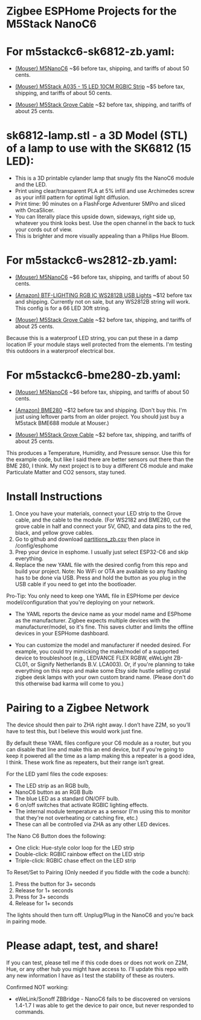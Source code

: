 # Zigbee ESPHome Projects for the M5Stack NanoC6


# For m5stackc6-sk6812-zb.yaml:

* [(Mouser) M5NanoC6](https://www.mouser.com/ProductDetail/M5Stack/C125?qs=jRuttqqUwMQ%2FdHvdW%2FFIaw%3D%3D) ~$6 before tax, shipping, and tariffs of about 50 cents.

* [(Mouser) M5Stack A035 - 15 LED 10CM RGBIC Strip](https://www.mouser.com/ProductDetail/M5Stack/A035?qs=81r%252BiQLm7BR9%252BrYGJ%2Fehhw%3D%3D) ~$5 before tax, shipping, and tariffs of about 50 cents.

* [(Mouser) M5Stack Grove Cable](https://www.mouser.com/ProductDetail/M5Stack/A034-D?qs=81r%252BiQLm7BQIX3ZPS9TpAA%3D%3D)  ~$2 before tax, shipping, and tariffs of about 25 cents.

# sk6812-lamp.stl - a 3D Model (STL) of a lamp to use with the SK6812 (15 LED): 

* This is a 3D printable cylander lamp that snugly fits the NanoC6 module and the LED.
* Print using clear/transparent PLA at 5% infill and use Archimedes screw as your infill pattern for optimal light diffusion.
* Print time: 90 minutes on a FlashForge Adventurer 5MPro and sliced with OrcaSlicer.
* You can literally place this upside down, sideways, right side up, whatever you think looks best. Use the open channel in the back to tuck your cords out of view.
* This is brighter and more visually appealing than a Philips Hue Bloom.


# For m5stackc6-ws2812-zb.yaml:

* [(Mouser) M5NanoC6](https://www.mouser.com/ProductDetail/M5Stack/C125?qs=jRuttqqUwMQ%2FdHvdW%2FFIaw%3D%3D) ~$6 before tax, shipping, and tariffs of about 50 cents.
  
* [(Amazon) BTF-LIGHTING RGB IC WS2812B USB Lights](https://www.amazon.com/dp/B0CCVPLZ1R) ~$12 before tax and shipping. Currently not on sale, but any WS2812B string will work. This config is for a 66 LED 30ft string. 

* [(Mouser) M5Stack Grove Cable](https://www.mouser.com/ProductDetail/M5Stack/A034-D?qs=81r%252BiQLm7BQIX3ZPS9TpAA%3D%3D)  ~$2 before tax, shipping, and tariffs of about 25 cents.

Because this is a waterproof LED string, you can put these in a damp location IF your module stays well protected from the elements. I'm testing this outdoors in a waterproof electrical box.


# For m5stackc6-bme280-zb.yaml:

* [(Mouser) M5NanoC6](https://www.mouser.com/ProductDetail/M5Stack/C125?qs=jRuttqqUwMQ%2FdHvdW%2FFIaw%3D%3D) ~$6 before tax, shipping, and tariffs of about 50 cents.
  
* [(Amazon) BME280](https://www.amazon.com/Pre-Soldered-Atmospheric-Temperature-GY-BME280-3-3-MicroControllers/dp/B0BQFV883T) ~$12 before tax and shipping.
  (Don't buy this. I'm just using leftover parts from an older project. You should just buy a M5stack BME688 module at Mouser.)

* [(Mouser) M5Stack Grove Cable](https://www.mouser.com/ProductDetail/M5Stack/A034-D?qs=81r%252BiQLm7BQIX3ZPS9TpAA%3D%3D)  ~$2 before tax, shipping, and tariffs of about 25 cents.

This produces a Temperature, Humidity, and Pressure sensor. Use this for the example code, but like I said there are better sensors out there than the BME 280, I think.
My next project is to buy a different C6 module and make Particulate Matter and CO2 sensors, stay tuned.
  
# Install Instructions

1. Once you have your materials, connect your LED strip to the Grove cable, and the cable to the module. (For WS2182 and BME280, cut the grove cable in half and connect your 5V, GND, and data pins to the red, black, and yellow grove cables.
2. Go to github and download [partitions_zb.csv](https://github.com/luar123/zigbee_esphome/blob/8ee9eaaabacd722b3689690a91485f35514518ec/partitions_zb.csv)  then place in /config/esphome
3. Prep your device in esphome. I usually just select ESP32-C6 and skip everything.
4. Replace the new YAML file with the desired config from this repo and build your project.
   Note: No WiFi or OTA are available so any flashing has to be done via USB. Press and hold the button as you plug in the USB cable if you need to get into the bootloader.


Pro-Tip: You only need to keep one YAML file in ESPHome per device model/configuration that you're deploying on your network. 

* The YAML reports the device name as your model name and ESPhome as the manufacturer. Zigbee expects multiple devices with the manufacturer/model, so it's fine. This saves clutter and limits the offline devices in your ESPHome dashboard.

* You can customize the model and manufacturer if needed desired. For example, you could try mimicking the make/model of a supported device to troubleshoot (e.g., LEDVANCE FLEX RGBW, eWeLight ZB-CL01, or Signify Netherlands B.V. LCA003). Or, if you're planning to take everything on this repo and make some Etsy side hustle selling crystal zigbee desk lamps with your own custom brand name.    (Please don't do this otherwise bad karma will come to you.)


# Pairing to a Zigbee Network
The device should then pair to ZHA right away. I don’t have Z2M, so you’ll have to test this, but I believe this would work just fine. 

By default these YAML files configure your C6 module as a router, but you can disable that line and make this an end device, but if you're going to keep it powered all the time as a lamp making this a repeater is a good idea, I think. These work fine as repeaters, but their range isn’t great.

For the LED yaml files the code exposes:

* The LED strip as an RGB bulb,
* NanoC6 button as an RGB Bulb
* The blue LED as a standard ON/OFF bulb.
* 6 on/off switches that activate RGBIC lighting effects.
* The internal module temperature as a sensor (I'm using this to monitor that they're not overheating or catching fire, etc.)
* These can all be controlled via ZHA as any other LED devices.

The Nano C6 Button does the following:

* One click: Hue-style color loop for the LED strip
* Double-click: RGBIC rainbow effect on the LED strip
* Triple-click: RGBIC chase effect on the LED strip

To Reset/Set to Pairing (Only needed if you fiddle with the code a bunch):

1. Press the button for 3+ seconds
2. Release for 1+ seconds
3. Press for 3+ seconds
4. Release for 1+ seconds
   
The lights should then turn off. Unplug/Plug in the NanoC6 and you’re back in pairing mode.

# Please adapt, test, and share!
If you can test, please tell me if this code does or does not work on Z2M, Hue, or any other hub you might have access to. I'll update this repo with any new information I have as I test the stability of these as routers.

Confirmed NOT working:
* eWeLink/Sonoff ZBBridge - NanoC6 fails to be discovered on versions 1.4-1.7
  I was able to get the device to pair once, but never responded to commands.
